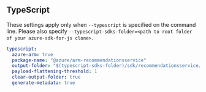 ## TypeScript

These settings apply only when `--typescript` is specified on the command line.
Please also specify `--typescript-sdks-folder=<path to root folder of your azure-sdk-for-js clone>`.

``` yaml $(typescript)
typescript:
  azure-arm: true
  package-name: "@azure/arm-recommendationsservice"
  output-folder: "$(typescript-sdks-folder)/sdk/recommendationsservice/arm-recommendationsservice"
  payload-flattening-threshold: 1
  clear-output-folder: true
  generate-metadata: true
```